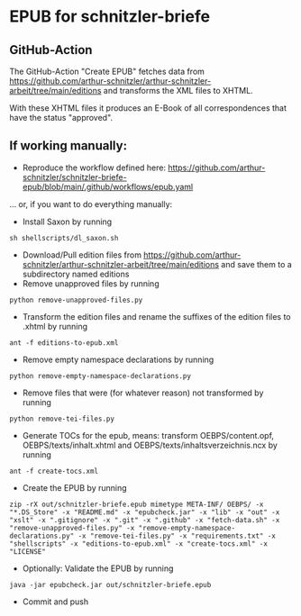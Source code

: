 # EPUB for schnitzler-briefe

## GitHub-Action

The GitHub-Action "Create EPUB" fetches data from https://github.com/arthur-schnitzler/arthur-schnitzler-arbeit/tree/main/editions and transforms the XML files to XHTML.

With these XHTML files it produces an E-Book of all correspondences that have the status "approved".

## If working manually:
- Reproduce the workflow defined here: https://github.com/arthur-schnitzler/schnitzler-briefe-epub/blob/main/.github/workflows/epub.yaml

… or, if you want to do everything manually:

- Install Saxon by running
```
sh shellscripts/dl_saxon.sh
```
- Download/Pull edition files from https://github.com/arthur-schnitzler/arthur-schnitzler-arbeit/tree/main/editions and save them to a subdirectory named editions
- Remove unapproved files by running
```
python remove-unapproved-files.py
```
- Transform the edition files and rename the suffixes of the edition files to .xhtml by running
```
ant -f editions-to-epub.xml
```
- Remove empty namespace declarations by running
```
python remove-empty-namespace-declarations.py
```
- Remove files that were (for whatever reason) not transformed by running
```
python remove-tei-files.py
```
- Generate TOCs for the epub, means: transform OEBPS/content.opf, OEBPS/texts/inhalt.xhtml and OEBPS/texts/inhaltsverzeichnis.ncx by running
```
ant -f create-tocs.xml
```
- Create the EPUB by running
```
zip -rX out/schnitzler-briefe.epub mimetype META-INF/ OEBPS/ -x "*.DS_Store" -x "README.md" -x "epubcheck.jar" -x "lib" -x "out" -x "xslt" -x ".gitignore" -x ".git" -x ".github" -x "fetch-data.sh" -x "remove-unapproved-files.py" -x "remove-empty-namespace-declarations.py" -x "remove-tei-files.py" -x "requirements.txt" -x "shellscripts" -x "editions-to-epub.xml" -x "create-tocs.xml" -x "LICENSE"
```
- Optionally: Validate the EPUB by running
```
java -jar epubcheck.jar out/schnitzler-briefe.epub
```
- Commit and push
